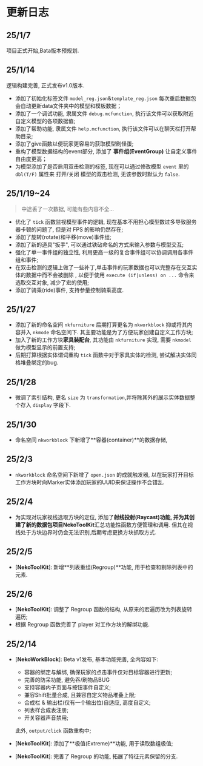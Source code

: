 # 更新日志

## 25/1/7

项目正式开始,Bata版本预规划.

## 25/1/14

逻辑构建完善, 正式发布v1.0版本.

- 添加了初始化标签文件 `model_reg.json`&`template_reg.json` 每次重启数据包会自动更新data文件夹中的模型和模板数据；
- 添加了一个调试功能, 隶属文件 `debug.mcfunction`, 执行该文件可以获取附近自定义模型的各项数据值;
- 添加了帮助功能, 隶属文件 `help.mcfunction`, 执行该文件可以在聊天栏打开帮助目录;
- 添加了give函数以便玩家更容易的获取模型刷怪蛋;
- 重构了模型数据结构的event部分, 添加了 **事件组(EventGroup)** 让自定义事件自由度更高；
- 为模型添加了是否启用双击检测的标签, 现在可以通过修改模型 `event` 里的 `dbl(T/F)` 属性来 打开/关闭 模型的双击检测, 无该参数时默认为 `false`.

## 25/1/19~24

> 中途丢了一次数据, 可能有些内容不全...

- 优化了 `tick` 函数监视模型事件的逻辑, 现在基本不用担心模型数过多导致服务器卡顿的问题了, 但是对 FPS 的影响仍然存在;
- 添加了旋转(rotate)和平移(move)事件组;
- 添加了新的道具"扳手", 可以通过铁砧命名的方式来输入参数与模型交互;
- 强化了单一事件组的独立性, 利用更高一级的复合事件组可以协调调用各事件组和事件;
- 在双击检测的逻辑上做了一些补丁,单击事件的玩家数据也可以完整存在交互实体的数据中而不会被删除 , 以便于使用 `execute (if|unless) on ...` 命令来选取交互对象, 减少了宏的使用;
- 添加了骑乘(ride)事件, 支持参量控制骑乘高度.

## 25/1/27

- 添加了新的命名空间 `nkfurniture` 后期打算更名为 `nkworkblock` 抑或将其内容并入 `nkmode` 命名空间下. 其主要功能是为了方便玩家创建自定义工作方块;
- 加入了新的工作方块**家具装配台**, 其功能由 `nkfurniture` 实现, 需要 `nkmodel` 做为模型显示的前置支持;
- 后期打算根据实体谓词重构 `tick` 函数中对于家具实体的检测, 尝试解决实体同格堆叠绑定的bug.

## 25/1/28

- 微调了索引结构, 更名 `size` 为 `transformation`,并将除其外的展示实体数据整个存入 `display` 字段下.

## 25/1/30

- 命名空间 `nkworkblock` 下新增了**容器(container)**的数据存储, 

## 25/2/3

- `nkworkblock` 命名空间下新增了 `open.json` 的成就触发器, 以在玩家打开目标工作方块时向Marker实体添加玩家的UUID来保证操作不会错乱.

## 25/2/4

- 为实现对玩家视线选取方块的定位, 添加了**射线投射(Raycast)**功能, 并为其创建了新的数据包项目**NekoToolKit**汇总功能性函数方便管理和调用. 但其在视线处于方块边界时仍会无法识别,后期考虑更换方块抓取方式.

## 25/2/5

- [**NekoToolKit**]\: 新增**列表重组(Regroup)**功能, 用于检查和剔除列表中的元素.

## 25/2/6

- [**NekoToolKit**]\: 调整了 Regroup 函数的结构, 从原来的宏遍历改为列表旋转遍历;
- 根据 Regroup 函数完善了 player 对工作方块的解绑功能.

## 25/2/14

- [**NekoWorkBlock**]\: Beta v1发布, 基本功能完善, 全内容如下:

  - 容器的绑定与解绑, 确保玩家的点击事件仅对目标容器进行更新;
  - 完善的防呆功能, 避免吞/刷物品BUG
  - 支持容器内子页面与按钮事件自定义;
  - 兼容Shift批量合成, 且兼容自定义物品堆叠上限;
  - 合成栏 & 输出栏(仅有一个输出位)自适应, 高度自定义;
  - 列表样合成表注册;
  - 开关容器声音禁用;

  此外, `output/click` 函数重构中;

- [**NekoToolKit**]\: 添加了**极值(Extreme)**功能, 用于读取数组极值;

- [**NekoToolKit**]\: 完善了 Regroup 的功能, 拓展了特征元素保留的分支.

